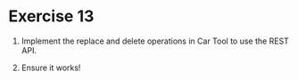 # Exercise 13

1. Implement the replace and delete operations in Car Tool to use the REST API.

2. Ensure it works!